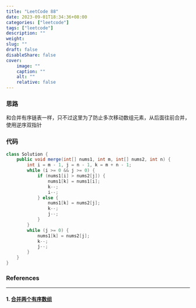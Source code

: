```yaml
---
title: "LeetCode 88"
date: 2023-09-01T18:34:36+08:00
categories: ["leetcode"]
tags: ["leetcode"]
description: ""
weight:
slug: ""
draft: false
disableShare: false
cover:
    image: ""
    caption: ""
    alt: ""
    relative: false
---
```


### 思路

和合并有序链表一样，只不过这里为了防止多次移动数组元素，从后面往前合并，使用逆序双指针

### 代码

```java
class Solution {
    public void merge(int[] nums1, int m, int[] nums2, int n) {
        int i = m - 1, j = n - 1, k = m + n - 1;
        while (i >= 0 && j >= 0) {
            if (nums1[i] > nums2[j]) {
                nums1[k] = nums1[i];
                k--;
                i--;
            } else {
                nums1[k] = nums2[j];
                k--;
                j--;
            }
        }
        while (j >= 0) {
            nums1[k] = nums2[j];
            k--;
            j--;
        }
    }
}
```

### References

---

#### 1. [合并两个有序数组](https://leetcode.cn/problems/merge-sorted-array/)
